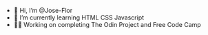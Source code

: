 - 👋 Hi, I’m @Jose-Flor
- 🌱 I’m currently learning HTML CSS Javascript
-  🧑‍💻 Working on completing The Odin Project and Free Code Camp

<!---
Jose-Flor/Jose-Flor is a ✨ special ✨ repository because its `README.md` (this file) appears on your GitHub profile.
You can click the Preview link to take a look at your changes.
--->
